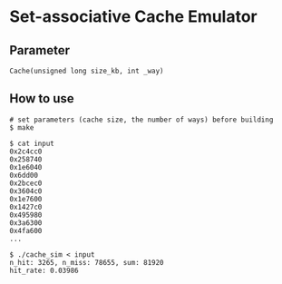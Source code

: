 # Set-associative Cache Emulator

## Parameter
`Cache(unsigned long size_kb, int _way)`

## How to use

```
# set parameters (cache size, the number of ways) before building
$ make

$ cat input
0x2c4cc0
0x258740
0x1e6040
0x6dd00
0x2bcec0
0x3604c0
0x1e7600
0x1427c0
0x495980
0x3a6300
0x4fa600
...

$ ./cache_sim < input
n_hit: 3265, n_miss: 78655, sum: 81920
hit_rate: 0.03986
```